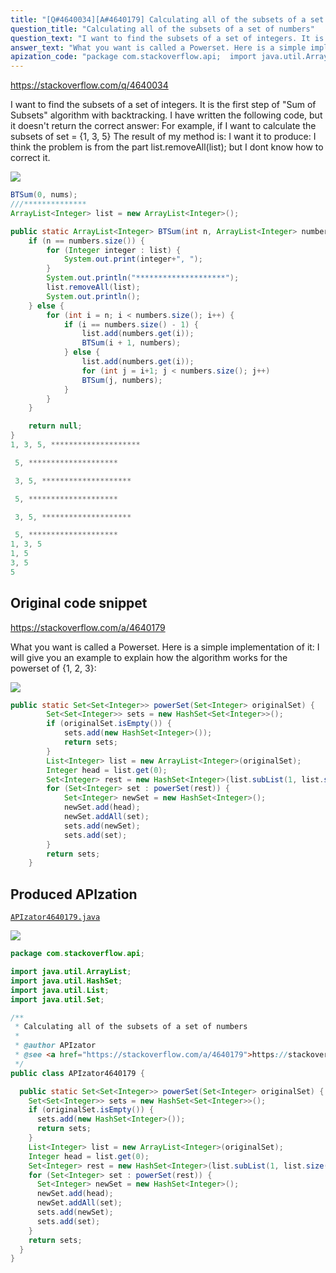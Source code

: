 ```yaml
---
title: "[Q#4640034][A#4640179] Calculating all of the subsets of a set of numbers"
question_title: "Calculating all of the subsets of a set of numbers"
question_text: "I want to find the subsets of a set of integers. It is the first step of \"Sum of Subsets\" algorithm with backtracking. I have written the following code, but it doesn't return the correct answer: For example, if I want to calculate the subsets of set = {1, 3, 5} The result of my method is: I want it to produce: I think the problem is from the part  list.removeAll(list); but I dont know how to correct it."
answer_text: "What you want is called a Powerset. Here is a simple implementation of it: I will give you an example to explain how the algorithm works for the powerset of {1, 2, 3}:"
apization_code: "package com.stackoverflow.api;  import java.util.ArrayList; import java.util.HashSet; import java.util.List; import java.util.Set;  /**  * Calculating all of the subsets of a set of numbers  *  * @author APIzator  * @see <a href=\"https://stackoverflow.com/a/4640179\">https://stackoverflow.com/a/4640179</a>  */ public class APIzator4640179 {    public static Set<Set<Integer>> powerSet(Set<Integer> originalSet) {     Set<Set<Integer>> sets = new HashSet<Set<Integer>>();     if (originalSet.isEmpty()) {       sets.add(new HashSet<Integer>());       return sets;     }     List<Integer> list = new ArrayList<Integer>(originalSet);     Integer head = list.get(0);     Set<Integer> rest = new HashSet<Integer>(list.subList(1, list.size()));     for (Set<Integer> set : powerSet(rest)) {       Set<Integer> newSet = new HashSet<Integer>();       newSet.add(head);       newSet.addAll(set);       sets.add(newSet);       sets.add(set);     }     return sets;   } }"
---
```


https://stackoverflow.com/q/4640034

I want to find the subsets of a set of integers. It is the first step of &quot;Sum of Subsets&quot; algorithm with backtracking. I have written the following code, but it doesn&#x27;t return the correct answer:
For example, if I want to calculate the subsets of set = {1, 3, 5}
The result of my method is:
I want it to produce:
I think the problem is from the part 
list.removeAll(list);
but I dont know how to correct it.


<div class="code-logo"><img src="/stackoverflow.png" /></div>

```java
BTSum(0, nums);
///**************
ArrayList<Integer> list = new ArrayList<Integer>();

public static ArrayList<Integer> BTSum(int n, ArrayList<Integer> numbers) {
    if (n == numbers.size()) {
        for (Integer integer : list) {
            System.out.print(integer+", ");
        }
        System.out.println("********************");
        list.removeAll(list);
        System.out.println();
    } else {
        for (int i = n; i < numbers.size(); i++) {
            if (i == numbers.size() - 1) {
                list.add(numbers.get(i));
                BTSum(i + 1, numbers);
            } else {
                list.add(numbers.get(i));
                for (int j = i+1; j < numbers.size(); j++)
                BTSum(j, numbers);
            }
        }
    }

    return null;
}
1, 3, 5, ********************

 5, ********************

 3, 5, ********************

 5, ********************

 3, 5, ********************

 5, ********************
1, 3, 5 
1, 5
3, 5
5
```


## Original code snippet

https://stackoverflow.com/a/4640179

What you want is called a Powerset. Here is a simple implementation of it:
I will give you an example to explain how the algorithm works for the powerset of {1, 2, 3}:

<div class="code-logo"><img src="/stackoverflow.png" /></div>

```java
public static Set<Set<Integer>> powerSet(Set<Integer> originalSet) {
        Set<Set<Integer>> sets = new HashSet<Set<Integer>>();
        if (originalSet.isEmpty()) {
            sets.add(new HashSet<Integer>());
            return sets;
        }
        List<Integer> list = new ArrayList<Integer>(originalSet);
        Integer head = list.get(0);
        Set<Integer> rest = new HashSet<Integer>(list.subList(1, list.size()));
        for (Set<Integer> set : powerSet(rest)) {
            Set<Integer> newSet = new HashSet<Integer>();
            newSet.add(head);
            newSet.addAll(set);
            sets.add(newSet);
            sets.add(set);
        }
        return sets;
    }
```

## Produced APIzation

[`APIzator4640179.java`](https://github.com/pasqualesalza/apization-temp-data/raw/master/search/APIzator4640179.java)

<div class="code-logo"><img src="/apizator.png" /></div>

```java
package com.stackoverflow.api;

import java.util.ArrayList;
import java.util.HashSet;
import java.util.List;
import java.util.Set;

/**
 * Calculating all of the subsets of a set of numbers
 *
 * @author APIzator
 * @see <a href="https://stackoverflow.com/a/4640179">https://stackoverflow.com/a/4640179</a>
 */
public class APIzator4640179 {

  public static Set<Set<Integer>> powerSet(Set<Integer> originalSet) {
    Set<Set<Integer>> sets = new HashSet<Set<Integer>>();
    if (originalSet.isEmpty()) {
      sets.add(new HashSet<Integer>());
      return sets;
    }
    List<Integer> list = new ArrayList<Integer>(originalSet);
    Integer head = list.get(0);
    Set<Integer> rest = new HashSet<Integer>(list.subList(1, list.size()));
    for (Set<Integer> set : powerSet(rest)) {
      Set<Integer> newSet = new HashSet<Integer>();
      newSet.add(head);
      newSet.addAll(set);
      sets.add(newSet);
      sets.add(set);
    }
    return sets;
  }
}

```